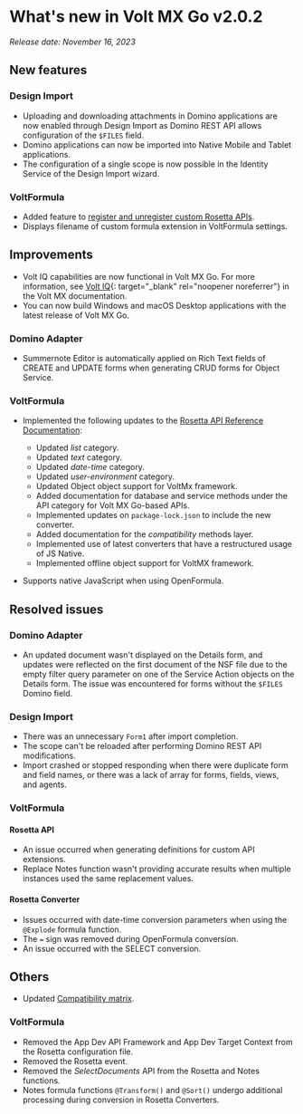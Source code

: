 # What's new in Volt MX Go v2.0.2
*Release date: November 16, 2023*

## New features

### Design Import

- Uploading and downloading attachments in Domino applications are now enabled through Design Import as Domino REST API allows configuration of the `$FILES` field.  
- Domino applications can now be imported into Native Mobile and Tablet applications. 
- The configuration of a single scope is now possible in the Identity Service of the Design Import wizard.

### VoltFormula

- Added feature to [register and unregister custom Rosetta APIs](../../howto/regunregconfig.md).
- Displays filename of custom formula extension in VoltFormula settings. 

## Improvements

- Volt IQ capabilities are now functional in Volt MX Go. For more information, see [Volt IQ](https://opensource.hcltechsw.com/volt-mx-docs/95/docs/documentation/Iris/iris_user_guide/Content/Volt_IQ.html){: target="_blank" rel="noopener noreferrer"} in the Volt MX documentation.
- You can now build Windows and macOS Desktop applications with the latest release of Volt MX Go.

### Domino Adapter 

- Summernote Editor is automatically applied on Rich Text fields of CREATE and UPDATE forms when generating CRUD forms for Object Service.

### VoltFormula

- Implemented the following updates to the [Rosetta API Reference Documentation](../../javadoc/index.html):

    - Updated *list* category.
    - Updated *text* category.
    - Updated *date-time* category.
    - Updated *user-environment* category.
    - Updated Object object support for VoltMx framework.
    - Added documentation for database and service methods under the API category for Volt MX Go-based APIs.
    - Implemented updates on `package-lock.json` to include the new converter.
    - Added documentation for the *compatibility* methods layer.
    - Implemented use of latest converters that have a restructured usage of JS Native.
    - Implemented offline object support for VoltMX framework.

- Supports native JavaScript when using OpenFormula.

## Resolved issues

### Domino Adapter 

- An updated document wasn't displayed on the Details form, and updates were reflected on the first document of the NSF file due to the empty filter query parameter on one of the Service Action objects on the Details form. The issue was encountered for forms without the `$FILES` Domino field.

### Design Import

- There was an unnecessary `Form1` after import completion.
- The scope can't be reloaded after performing Domino REST API modifications.
- Import crashed or stopped responding when there were duplicate form and field names, or there was a lack of array for forms, fields, views, and agents. 

### VoltFormula

#### Rosetta API

- An issue occurred when generating definitions for custom API extensions.
- Replace Notes function wasn't providing accurate results when multiple instances used the same replacement values.

#### Rosetta Converter

- Issues occurred with date-time conversion parameters when using the `@Explode` formula function. 
- The `=` sign was removed during OpenFormula conversion. 
- An issue occurred with the SELECT conversion. <!--by addressing the statements or category before and after.-->

## Others

- Updated [Compatibility matrix](../compatibilitymatrix.md).

### VoltFormula

- Removed the App Dev API Framework and App Dev Target Context from the Rosetta configuration file.
- Removed the Rosetta event.
- Removed the *SelectDocuments* API from the Rosetta and Notes functions.
- Notes formula functions `@Transform()` and `@Sort()` undergo additional processing during conversion in Rosetta Converters.